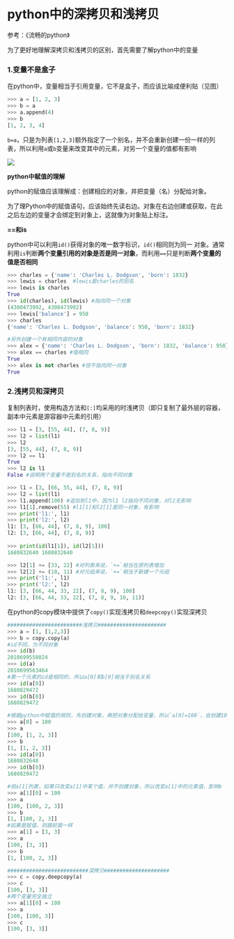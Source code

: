 # python中的深拷贝和浅拷贝

参考：《流畅的python》

为了更好地理解深拷贝和浅拷贝的区别，首先需要了解python中的变量

### 1.变量不是盒子

在python中，变量相当于引用变量，它不是盒子，而应该比喻成便利贴（见图）

```python
>>> a = [1, 2, 3]
>>> b = a
>>> a.append(4)
>>> b
[1, 2, 3, 4]
```

`b=a`，只是为列表`[1,2,3]`额外指定了一个别名，并不会重新创建一份一样的列表，所以利用`a`或`b`变量来改变其中的元素，对另一个变量的值都有影响

![](F:\NoteBook\.gitbook\assets\变量不是盒子.png)

**python中赋值的理解**

python的赋值应该理解成：创建相应的对象，并把变量（名）分配给对象。

为了理Python中的赋值语句，应该始终先读右边。对象在右边创建或获取，在此之后左边的变量才会绑定到对象上，这就像为对象贴上标注。

**==和is**

python中可以利用`id()`获得对象的唯一数字标识，`id()`相同则为同一 对象。通常利用`is`判断**两个变量引用的对象是否是同一对象**，而利用`==`只是判断**两个变量的值是否相同**

```python
>>> charles = {'name': 'Charles L. Dodgson', 'born': 1832}
>>> lewis = charles  #lewis是charles的别名
>>> lewis is charles
True
>>> id(charles), id(lewis) #指向同一个对象
(4300473992, 4300473992)
>>> lewis['balance'] = 950
>>> charles
{'name': 'Charles L. Dodgson', 'balance': 950, 'born': 1832}

#另外创建一个有相同内容的对象
>>> alex = {'name': 'Charles L. Dodgson', 'born': 1832, 'balance': 950}
>>> alex == charles #值相同
True
>>> alex is not charles #但不指向同一对象
True
```

### 2.浅拷贝和深拷贝

复制列表时，使用构造方法和`[:]`均采用的时浅拷贝（即只复制了最外层的容器，副本中元素是源容器中元素的引用）

```python
>>> l1 = [3, [55, 44], (7, 8, 9)]
>>> l2 = list(l1)
>>> l2
[3, [55, 44], (7, 8, 9)]
>>> l2 == l1
True
>>> l2 is l1 
False #说明两个变量不是别名的关系，指向不同对象
```

```python
>>> l1 = [3, [66, 55, 44], (7, 8, 9)]
>>> l2 = list(l1) 
>>> l1.append(100) #追加到l1中，因为l1 l2指向不同对象，对l2无影响
>>> l1[1].remove(55) #l1[1]和l2[1]是同一对象，有影响
>>> print('l1:', l1)
>>> print('l2:', l2)
l1: [3, [66, 44], (7, 8, 9), 100]
l2: [3, [66, 44], (7, 8, 9)]
    
>>> print(id(l1[1]), id(l2[1]))
1680832640 1680832640

>>> l2[1] += [33, 22] #对列表来说，`+=`相当在原列表增加
>>> l2[2] += (10, 11) #对元组来说，`+=`相当于新建一个元组
>>> print('l1:', l1)
>>> print('l2:', l2)
l1: [3, [66, 44, 33, 22], (7, 8, 9), 100]
l2: [3, [66, 44, 33, 22], (7, 8, 9, 10, 11)]
```

在python的copy模块中提供了`copy()`实现浅拷贝和`deepcopy()`实现深拷贝

```python
########################浅拷贝######################
>>> a = [1, [1,2,3]]
>>> b = copy.copy(a)
#id不同，为不同对象
>>> id(b)
2010699558024
>>> id(a)
2010699563464
#第一个元素的id是相同的，所以a[0]和b[0]相当于别名关系
>>> id(a[0])
1680829472
>>> id(b[0])
1680829472

#根据python中赋值的规则，先创建对象，再把对象分配给变量，所以`a[0]=100`，会创建100这个对象分配给a[0]，b[0]指向的值不改变
>>> a[0] = 100
>>> a
[100, [1, 2, 3]]
>>> b
[1, [1, 2, 3]]
>>> id(a[0])
1680832640
>>> id(b[0])
1680829472

#但a[1]列表，如果只改变a[1]中某个值，并不创建对象，所以改变a[1]中的元素值，影响b
>>> a[1][0] = 100
>>> a
[100, [100, 2, 3]]
>>> b
[1, [100, 2, 3]]
#如果是赋值，则跟前面一样
>>> a[1] = [3, 3]
>>> a
[100, [3, 3]]
>>> b
[1, [100, 2, 3]]

##########################深拷贝#####################
>>> c = copy.deepcopy(a)
>>> c
[100, [3, 3]]
#两个变量完全独立
>>> a[1][0] = 100
>>> a
[100, [100, 3]]
>>> c
[100, [3, 3]]
```



